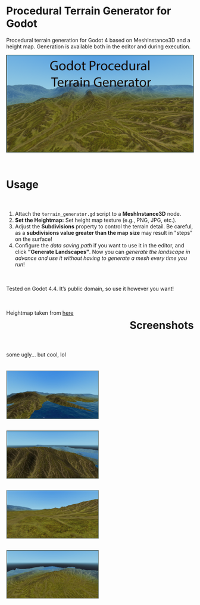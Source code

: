 # Procedural Terrain Generator for Godot
Procedural terrain generation for Godot 4 based on MeshInstance3D and a height map. Generation is available both in the editor and during execution.

<div style="display: flex; flex-wrap: wrap; justify-content: space-between; gap: 20px;">
    <img src="screenshots/LandscapeTitle.png" style="width: 100%; margin-bottom: 10px;">


# Usage
1. Attach the `terrain_generator.gd` script to a **MeshInstance3D** node.
2. **Set the Heightmap:** Set height map texture (e.g., PNG, JPG, etc.).
3. Adjust the **Subdivisions** property to control the terrain detail. Be careful, as a **subdivisions value greater than the map size** may result in "steps" on the surface!
4. Configure the *data saving path* if you want to use it in the editor, and click **"Generate Landscapes"**. Now you can *generate the landscape in advance and use it without having to generate a mesh every time you run*!


Tested on Godot 4.4. It’s public domain, so use it however you want!

Heightmap taken from [here](https://ambientcg.com/view?id=Terrain004)

# Screenshots
some ugly... but cool, lol

<div style="display: flex; flex-wrap: wrap; justify-content: space-between; gap: 20px;">
    <img src="screenshots/Screenshot_24.jpg" style="width: 49%; border: 1px solid #ccc; margin-bottom: 10px;">
    <img src="screenshots/Screenshot_25.jpg" style="width: 49%; border: 1px solid #ccc; margin-bottom: 10px;">
    <img src="screenshots/Screenshot_26.jpg" style="width: 49%; border: 1px solid #ccc; margin-bottom: 10px;">
    <img src="screenshots/Screenshot_27.jpg" style="width: 49%; border: 1px solid #ccc; margin-bottom: 10px;">
</div>
